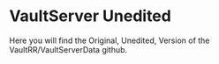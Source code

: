 # VaultServer Unedited
Here you will find the Original, Unedited, Version of the VaultRR/VaultServerData github.
